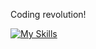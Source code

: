 Coding revolution!

[![My Skills](https://skillicons.dev/icons?flask,git,github,gmail,html,linkedin,vscode,windows,&perline=16)](https://skillicons.dev)  
